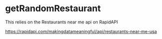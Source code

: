 # getRandomRestaurant


This relies on the Restaurants near me api on RapidAPI

https://rapidapi.com/makingdatameaningful/api/restaurants-near-me-usa
